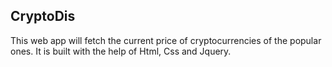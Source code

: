 ## **CryptoDis**

This web app will fetch the current price of cryptocurrencies of the popular ones.
It is built with the help of Html, Css and Jquery. 